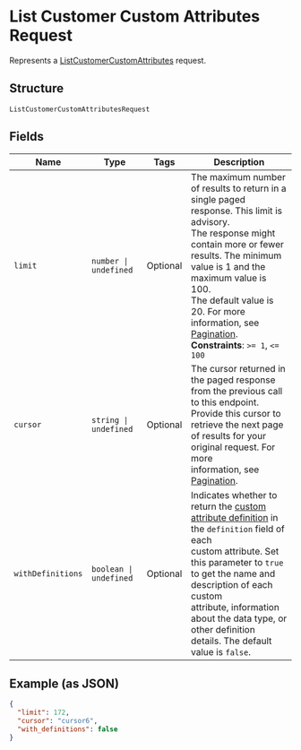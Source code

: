 
# List Customer Custom Attributes Request

Represents a [ListCustomerCustomAttributes](../../doc/api/customer-custom-attributes.md#list-customer-custom-attributes) request.

## Structure

`ListCustomerCustomAttributesRequest`

## Fields

| Name | Type | Tags | Description |
|  --- | --- | --- | --- |
| `limit` | `number \| undefined` | Optional | The maximum number of results to return in a single paged response. This limit is advisory.<br>The response might contain more or fewer results. The minimum value is 1 and the maximum value is 100.<br>The default value is 20. For more information, see [Pagination](https://developer.squareup.com/docs/build-basics/common-api-patterns/pagination).<br>**Constraints**: `>= 1`, `<= 100` |
| `cursor` | `string \| undefined` | Optional | The cursor returned in the paged response from the previous call to this endpoint.<br>Provide this cursor to retrieve the next page of results for your original request. For more<br>information, see [Pagination](https://developer.squareup.com/docs/build-basics/common-api-patterns/pagination). |
| `withDefinitions` | `boolean \| undefined` | Optional | Indicates whether to return the [custom attribute definition](entity:CustomAttributeDefinition) in the `definition` field of each<br>custom attribute. Set this parameter to `true` to get the name and description of each custom<br>attribute, information about the data type, or other definition details. The default value is `false`. |

## Example (as JSON)

```json
{
  "limit": 172,
  "cursor": "cursor6",
  "with_definitions": false
}
```

